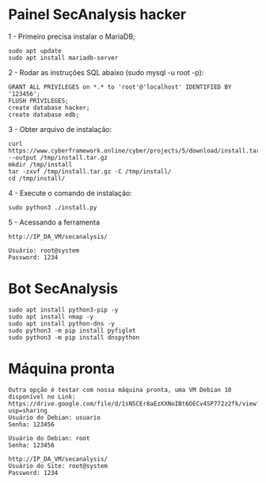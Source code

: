 # Painel SecAnalysis hacker

1 - Primeiro precisa instalar o MariaDB;

    sudo apt update
    sudo apt install mariadb-server

2 - Rodar as instruções SQL abaixo (sudo mysql -u root -p):

    GRANT ALL PRIVILEGES on *.* to 'root'@'localhost' IDENTIFIED BY '123456';
    FLUSH PRIVILEGES;
    create database hacker;
    create database edb;

3 - Obter arquivo de instalação:

    curl https://www.cyberframework.online/cyber/projects/5/download/install.tar.gz --output /tmp/install.tar.gz
    mkdir /tmp/install
    tar -zxvf /tmp/install.tar.gz -C /tmp/install/
    cd /tmp/install/

4 - Execute o comando de instalação:

    sudo python3 ./install.py

5 - Acessando a ferramenta

    http://IP_DA_VM/secanalysis/
    
    Usuário: root@system
    Password: 1234
 
# Bot SecAnalysis

    sudo apt install python3-pip -y
    sudo apt install nmap -y
    sudo apt install python-dns -y
    sudo python3 -m pip install pyfiglet
    sudo python3 -m pip install dnspython


# Máquina pronta
    Outra opção é testar com nossa máquina pronta, uma VM Debian 10 disponível no Link: https://drive.google.com/file/d/1sNSCEr8aEzXXNoIBt6OECv4SP772z2fk/view?usp=sharing
    Usuário do Debian: usuario
    Senha: 123456

    Usuário do Debian: root
    Senha: 123456

    http://IP_DA_VM/secanalysis/
    Usuário do Site: root@system
    Password: 1234




